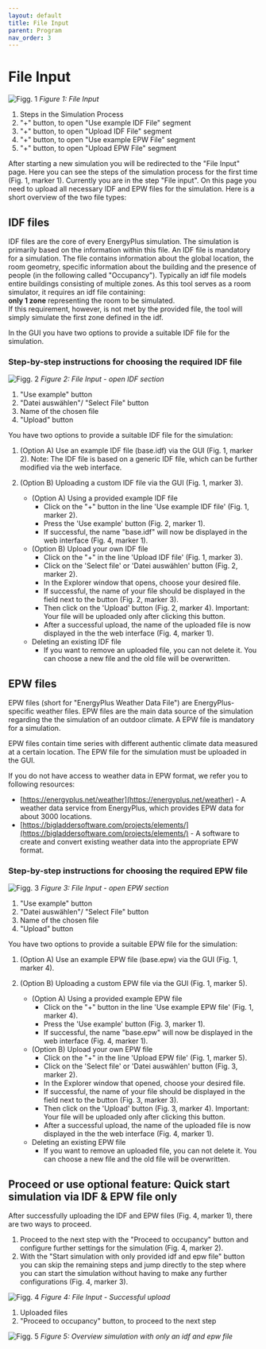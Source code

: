 ```yaml
---
layout: default
title: File Input
parent: Program
nav_order: 3
---
```


# File Input

![Figg. 1](images/FileUpload1Marked.PNG)
*Figure 1: File Input*

1. Steps in the Simulation Process
2. "+" button, to open "Use example IDF File" segment
3. "+" button, to open "Upload IDF File" segment
4. "+" button, to open "Use example EPW File" segment
5. "+" button, to open "Upload EPW File" segment

After starting a new simulation you will be redirected to the "File Input" page. Here you can see the steps of the simulation process for the first time (Fig. 1, marker 1). Currently you are in the step "File input". On this page you need to upload all necessary IDF and EPW files for the simulation. Here is a short overview of the two file types:

## IDF files

IDF files are the core of every EnergyPlus simulation. The simulation is primarily based on the information within this file. An IDF file is mandatory for a simulation. The file contains information about the global location, the room geometry, specific information about the building and the presence of people (in the following called "Occupancy"). Typically an idf file models entire buildings consisting of multiple zones. As this tool serves as a room simulator, it requires an idf file containing:<br>
<b>only 1 zone</b> representing the room to be simulated.<br> If this requirement, however, is not met by the provided file, the tool will simply simulate the first zone defined in the idf.

In the GUI you have two options to provide a suitable IDF file for the simulation.

### Step-by-step instructions for choosing the required IDF file

![Figg. 2](images/FileUpload3Marked.PNG)
*Figure 2: File Input - open IDF section*

1. "Use example" button
2. "Datei auswählen"/ "Select File" button
3. Name of the chosen file
4. "Upload" button

You have two options to provide a suitable IDF file for the simulation:

1. (Option A) Use an example IDF file (base.idf) via the GUI (Fig. 1, marker 2).
Note: The IDF file is based on a generic IDF file, which can be further modified via the web interface.
2. (Option B) Uploading a custom IDF file via the GUI (Fig. 1, marker 3).

   * (Option A) Using a provided example IDF file  
      * Click on the "+" button in the line 'Use example IDF file' (Fig. 1, marker 2).
      * Press the 'Use example' button (Fig. 2, marker 1).
      * If successful, the name "base.idf" will now be displayed in the web interface (Fig. 4, marker 1).
   * (Option B) Upload your own IDF file
      * Click on the "+" in the line 'Upload IDF file' (Fig. 1, marker 3).
      * Click on the 'Select file' or 'Datei auswählen' button (Fig. 2, marker 2).
      * In the Explorer window that opens, choose your desired file.
      * If successful, the name of your file should be displayed in the field next to the button (Fig. 2, marker 3).
      * Then click on the 'Upload' button (Fig. 2, marker 4). Important: Your file will be uploaded only after clicking this button.
      * After a successful upload, the name of the uploaded file is now displayed in the the web interface (Fig. 4, marker 1).
   * Deleting an existing IDF file
      * If you want to remove an uploaded file, you can not delete it. You can choose a new file and the old file will be overwritten.
      


## EPW files

EPW files (short for "EnergyPlus Weather Data File") are EnergyPlus-specific weather files. EPW files are the main data source of the simulation regarding the the simulation of an outdoor climate. A EPW file is mandatory for a simulation.

EPW files contain time series with different authentic climate data measured at a certain location. The EPW file for the simulation must be uploaded in the GUI.

If you do not have access to weather data in EPW format, we refer you to following resources:
   * [https://energyplus.net/weather](https://energyplus.net/weather) - A weather data service from EnergyPlus, which provides EPW data for about 3000 locations.
   * [https://bigladdersoftware.com/projects/elements/](https://bigladdersoftware.com/projects/elements/) - A software to create and convert existing weather data into the appropriate EPW format.

### Step-by-step instructions for choosing the required EPW file

![Figg. 3](images/FileUpload5Marked.PNG)
*Figure 3: File Input - open EPW section*

1. "Use example" button
2. "Datei auswählen"/ "Select File" button
3. Name of the chosen file
4. "Upload" button


You have two options to provide a suitable EPW file for the simulation:

1. (Option A) Use an example EPW file (base.epw) via the GUI (Fig. 1, marker 4).
2. (Option B) Uploading a custom EPW file via the GUI (Fig. 1, marker 5).

   * (Option A) Using a provided example EPW file  
      * Click on the "+" button in the line 'Use example EPW file' (Fig. 1, marker 4).
      * Press the 'Use example' button (Fig. 3, marker 1).
      * If successful, the name "base.epw" will now be displayed in the web interface (Fig. 4, marker 1).
   * (Option B) Upload your own EPW file
      * Click on the "+" in the line 'Upload EPW file' (Fig. 1, marker 5).
      * Click on the 'Select file' or 'Datei auswählen' button (Fig. 3, marker 2).
      * In the Explorer window that opened, choose your desired file.
      * If successful, the name of your file should be displayed in the field next to the button (Fig. 3, marker 3).
      * Then click on the 'Upload' button (Fig. 3, marker 4). Important: Your file will be uploaded only after clicking this button.
      * After a successful upload, the name of the uploaded file is now displayed in the the web interface (Fig. 4, marker 1).
   * Deleting an existing EPW file
      * If you want to remove an uploaded file, you can not delete it. You can choose a new file and the old file will be overwritten.

## Proceed or use optional feature: Quick start simulation via IDF & EPW file only

After successfully uploading the IDF and EPW files (Fig. 4, marker 1), there are two ways to proceed. 

1. Proceed to the next step with the "Proceed to occupancy" button and configure further settings for the simulation (Fig. 4, marker 2). 
2. With the "Start simulation with only provided idf and epw file" button you can skip the remaining steps and jump directly to the step where you can start the simulation without having to make any further configurations (Fig. 4, marker 3).

![Figg. 4](images/FileUpload6Marker.PNG)
*Figure 4: File Input - Successful upload*

1. Uploaded files
2. "Proceed to occupancy" button, to proceed to the next step

![Figg. 5](images/FileUpload7.PNG)
*Figure 5: Overview simulation with only an idf and epw file*

